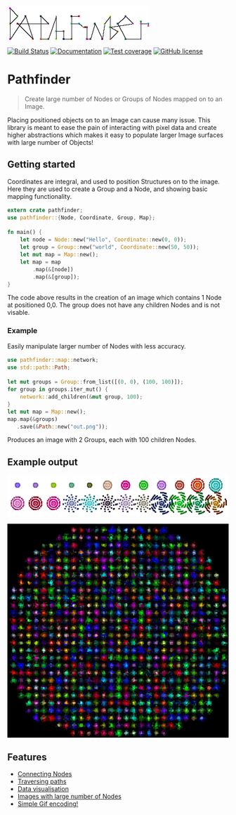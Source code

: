 ![Logo of the project](examples/out/hello_world.png)

[![Build Status](https://travis-ci.org/pontuslaestadius/pathfinder.svg?branch=master)](https://travis-ci.org/pontuslaestadius/pathfinder)
[![Documentation](https://img.shields.io/badge/docs.rs-latest-blue.svg)](https://docs.rs/pathfinder/latest/pathfinder/)
[![Test coverage](https://img.shields.io/badge/Tarpaulin%20Coverage-59-yellow.svg)](https://github.com/xd009642/tarpaulin)
[![GitHub license](https://img.shields.io/github/license/pontuslaestadius/pathfinder.svg)](https://github.com/pontuslaestadius/pathfinder/blob/master/LICENSE)

# Pathfinder
> Create large number of Nodes or Groups of Nodes mapped on to an Image.

Placing positioned objects on to an Image can cause many issue. This library is meant 
to ease the pain of interacting with pixel data and create higher abstractions which
makes it easy to populate larger Image surfaces with large number of Objects!

## Getting started

Coordinates are integral, and used to position Structures on to the image. Here they are used to create a Group and a Node, and showing basic mapping functionality.

```rust
extern crate pathfinder;
use pathfinder::{Node, Coordinate, Group, Map};

fn main() {
    let node = Node::new("Hello", Coordinate::new(0, 0));
    let group = Group::new("world", Coordinate::new(50, 50));
    let mut map = Map::new();
    let map = map
        .map(&[node])
        .map(&[group]);
}
```

The code above results in the creation of an image which contains 1 Node at positioned 0,0.
The group does not have any children Nodes and is not visable.

### Example

Easily manipulate larger number of Nodes with less accuracy.

```rust
use pathfinder::map::network;
use std::path::Path;

let mut groups = Group::from_list([(0, 0), (100, 100)]);
for group in groups.iter_mut() {
    network::add_children(&mut group, 100);
}
let mut map = Map::new();
map.map(&groups)
   .save(&Path::new("out.png"));
```

Produces an image with 2 Groups, each with 100 children Nodes.

## Example output

![Expanding group](examples/out/node_plot.gif "Gif")

![Groups](examples/out/random.jpg "Groups")


## Features

* [Connecting Nodes](https://github.com/pontuslaestadius/pathfinder/blob/master/examples/hello_world.rs)
* [Traversing paths](https://github.com/pontuslaestadius/pathfinder/blob/master/examples/mvp.rs)
* [Data visualisation](https://github.com/pontuslaestadius/pathfinder/blob/master/examples/git_log.rs)
* [Images with large number of Nodes](https://github.com/pontuslaestadius/pathfinder/blob/master/examples/random.rs)
* [Simple Gif encoding!](https://github.com/pontuslaestadius/pathfinder/blob/master/examples/hello_world_gif.rs)

